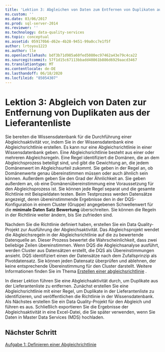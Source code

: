 ```yaml
---
title: 'Lektion 3: Abgleichen von Daten zum Entfernen von Duplikaten aus der Lieferantenliste | Microsoft-Dokumentation'
ms.custom: ''
ms.date: 03/06/2017
ms.prod: sql-server-2014
ms.reviewer: ''
ms.technology: data-quality-services
ms.topic: conceptual
ms.assetid: 059170b6-d62e-4b28-9451-99a0cc7e1f5f
author: lrtoyou1223
ms.author: lle
ms.openlocfilehash: bdf3b71d985a60fed5080ec97462a43e79c4ca22
ms.sourcegitcommit: 57f1d15c67113bbadd40861b886d6929aacd3467
ms.translationtype: MT
ms.contentlocale: de-DE
ms.lasthandoff: 06/18/2020
ms.locfileid: "85054307"
---
```

# <a name="lesson-3-matching-data-to-remove-duplicates-from-supplier-list"></a>Lektion 3: Abgleich von Daten zur Entfernung von Duplikaten aus der Lieferantenliste
  Sie bereiten die Wissensdatenbank für die Durchführung einer Abgleichsaktivität vor, indem Sie in der Wissensdatenbank eine Abgleichsrichtlinie erstellen. Es kann nur eine Abgleichsrichtlinie in einer Wissensdatenbank geben. Eine Abgleichsrichtlinie besteht aus einer oder mehreren Abgleichsregeln. Eine Regel identifiziert die Domänen, die an dem Abgleichsprozess beteiligt sind, und gibt die Gewichtung an, die jedem Domänenwert im Abgleichsurteil zukommt. Sie geben in der Regel an, ob Domänenwerte genau übereinstimmen müssen oder auch ähnlich sein können. Außerdem geben Sie den Grad der Ähnlichkeit an. Sie geben außerdem an, ob eine Domänenübereinstimmung eine Voraussetzung für den Abgleichsprozess ist. Sie können jede Regel separat und die gesamte Richtlinie mit Beispieldaten testen. Beim Testprozess werden Datensätze angezeigt, deren übereinstimmende Ergebnisse den in der DQS-Konfiguration in einem Cluster (Gruppe) angegebenen Schwellenwert für die **minimale Daten Satz Bewertung** überschreiten. Sie können die Regeln in der Richtlinie weiter ändern, bis Sie zufrieden sind.  
  
 Nachdem Sie die Richtlinie definiert haben, erstellen Sie ein Data Quality-Projekt zur Ausführung der Abgleichsaktivität. Das Abgleichsprojekt wendet die Abgleichsregeln in der Abgleichsrichtlinie auf die zu bewertende Datenquelle an. Dieser Prozess bewertet die Wahrscheinlichkeit, dass zwei beliebige Zeilen übereinstimmen. Wenn DQS die Abgleichsanalyse ausführt, werden Cluster aus Datensätzen erstellt, die DQS als Übereinstimmungen ansieht. DQS identifiziert einen der Datensätze nach dem Zufallsprinzip als Pivotdatensatz. Sie können jeden Datensatz überprüfen und ablehnen, der keine entsprechende Übereinstimmung für den Cluster darstellt. Weitere Informationen finden Sie im Thema [Erstellen einer abgleichsrichtlinie](https://msdn.microsoft.com/library/hh270290.aspx) .  
  
 In dieser Lektion führen Sie eine Abgleichsaktivität durch, um Duplikate aus der Lieferantenliste zu entfernen. Zunächst erstellen Sie eine Abgleichsrichtlinie mit einer Regel, um Duplikate in der Lieferantenliste zu identifizieren, und veröffentlichen die Richtlinie in der Wissensdatenbank. Als Nächstes erstellen Sie ein Data Quality-Projekt für den Abgleich und führen es aus. Schließlich exportieren Sie die Ergebnisse der Abgleichsaktivität in eine Excel-Datei, die Sie später verwenden, wenn Sie Daten in Master Data Services (MDS) hochladen.  
  
## <a name="next-step"></a>Nächster Schritt  
 [Aufgabe 1: Definieren einer Abgleichrichtlinie](../../2014/tutorials/task-1-defining-a-matching-policy.md)  
  
  
